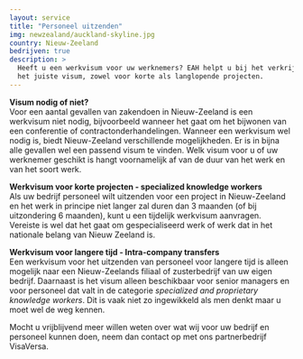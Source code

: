 ```yaml
---
layout: service
title: "Personeel uitzenden"
img: newzealand/auckland-skyline.jpg
country: Nieuw-Zeeland
bedrijven: true
description: >
  Heeft u een werkvisum voor uw werknemers? EAH helpt u bij het verkrijgen van
  het juiste visum, zowel voor korte als langlopende projecten.
---
```


<p><strong>Visum nodig of niet?</strong><br/>
Voor een aantal gevallen van zakendoen in Nieuw-Zeeland is een werkvisum niet nodig, bijvoorbeeld wanneer het gaat om het bijwonen van een conferentie of contractonderhandelingen. Wanneer een werkvisum wel nodig is, biedt Nieuw-Zeeland verschillende mogelijkheden. Er is in bijna alle gevallen wel een passend visum te vinden. Welk visum voor u of uw werknemer geschikt is hangt voornamelijk af van de duur van het werk en van het soort werk.
</p>

<p><strong>Werkvisum voor korte projecten - specialized knowledge workers</strong><br/>
Als uw bedrijf personeel wilt uitzenden voor een project in Nieuw-Zeeland en het werk in principe niet langer zal duren dan 3 maanden (of bij uitzondering 6 maanden), kunt u een tijdelijk werkvisum aanvragen. Vereiste is wel dat het gaat om gespecialiseerd werk of werk dat in het nationale belang van Nieuw Zeeland is.
</p>

<p><strong>Werkvisum voor langere tijd - Intra-company transfers</strong><br/>
Een werkvisum voor het uitzenden van personeel voor langere tijd is alleen mogelijk naar een Nieuw-Zeelands filiaal of zusterbedrijf van uw eigen bedrijf. Daarnaast is het visum alleen beschikbaar voor senior managers en voor personeel dat valt in de categorie <i>specialized and proprietary knowledge workers</i>. Dit is vaak niet zo ingewikkeld als men denkt maar u moet wel de weg kennen.
</p>

<p>Mocht u vrijblijvend meer willen weten over wat wij voor uw bedrijf en personeel kunnen doen, neem dan contact op met ons partnerbedrijf VisaVersa.
</p>
